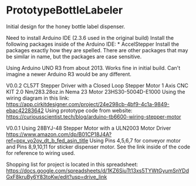 # PrototypeBottleLabeler
Initial design for the honey bottle label dispenser.  

Need to install Arduino IDE (2.3.6 used in the original build)
  Install the following packages inside of the Arduino IDE: 
    * AccelStepper
    Install the packages exactly how they are spelled.  There are other packages that may be similar in name, but the packages are case sensitive.

Using Arduino UNO R3 from about 2013.  Works fine in initial build.  Can't imagine a newer Arduino R3 would be any different.

V0.0.2
CL57T Stepper Driver with a Closed Loop Stepper Motor 1 Axis CNC KIT 2.0 Nm/283.28oz.in Nema 23 Motor 23HS30-5004D-E1000
Using the wiring diagram in this link: https://app.cirkitdesigner.com/project/24e298cb-4bf9-4c1a-9849-ebac42283642
Using prototype code from website: https://curiousscientist.tech/blog/arduino-tb6600-wiring-stepper-motor

V0.0.1
Using 28BYJ-48 Stepper Motor with a ULN2003 Motor Driver
https://www.amazon.com/dp/B01CP18J4A?ref=ppx_yo2ov_dt_b_fed_asin_title
Using Pins 4,5,6,7 for conveyor motor and Pins 8,9,10,11 for sticker dispenser motor.   See the link inside of the code for reference to wiring used. 

Shopping list for project is located in this spreadsheet: 
https://docs.google.com/spreadsheets/d/1KZ6SiuTt13xs5TYWtGyumSnYDdGxF8kruBy6Y83toKw/edit?usp=drive_link
